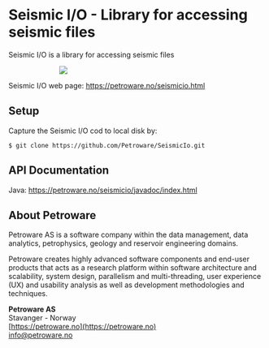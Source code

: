 # Seismic I/O - Library for accessing seismic files
Seismic I/O is a library for accessing seismic files

<img hspace="100" src="https://petroware.no/images/SeismicIoBox.250.png">

Seismic I/O web page: https://petroware.no/seismicio.html

## Setup

Capture the Seismic I/O cod to local disk by:

```
$ git clone https://github.com/Petroware/SeismicIo.git
```

## API Documentation
Java: https://petroware.no/seismicio/javadoc/index.html

## About Petroware

Petroware AS is a software company within the data management, data analytics,
petrophysics, geology and reservoir engineering domains.

Petroware creates highly advanced software components and end-user products that
acts as a research platform within software architecture and scalability, system design,
parallelism and multi-threading, user experience (UX) and usability analysis as well
as development methodologies and techniques.

**Petroware AS**<br>
Stavanger - Norway<br>
[https://petroware.no](https://petroware.no)<br>
info@petroware.no
